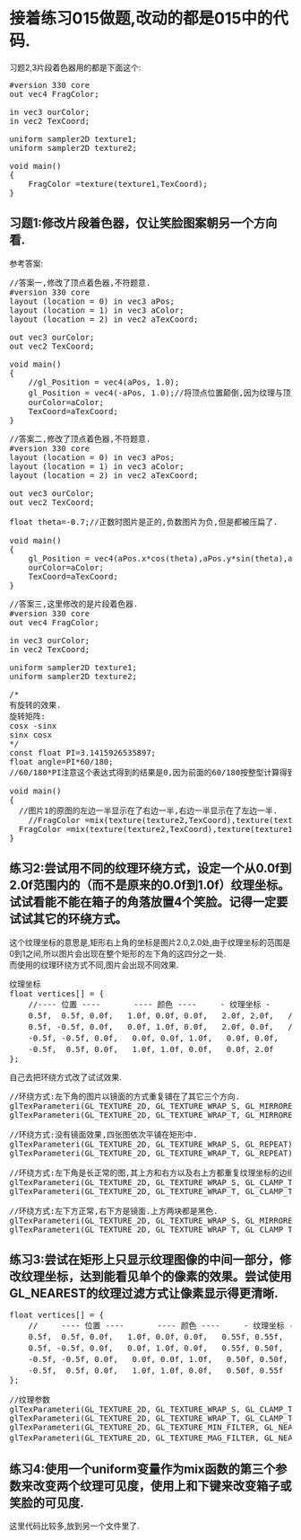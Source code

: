 # 接着练习015做题,改动的都是015中的代码.
习题2,3片段着色器用的都是下面这个:
<pre>
#version 330 core
out vec4 FragColor;

in vec3 ourColor;
in vec2 TexCoord;

uniform sampler2D texture1;
uniform sampler2D texture2;

void main()
{
	FragColor =texture(texture1,TexCoord);
}
</pre>

## 习题1:修改片段着色器，仅让笑脸图案朝另一个方向看.

参考答案:
<pre>//答案一,修改了顶点着色器,不符题意.
#version 330 core
layout (location = 0) in vec3 aPos;
layout (location = 1) in vec3 aColor;
layout (location = 2) in vec2 aTexCoord;

out vec3 ourColor;
out vec2 TexCoord;

void main()
{
	//gl_Position = vec4(aPos, 1.0);
	gl_Position = vec4(-aPos, 1.0);//将顶点位置颠倒,因为纹理与顶点位置时对应的,所以顶点颠倒之后,纹理也就颠倒了.
	ourColor=aColor;
	TexCoord=aTexCoord;
}</pre>

<pre>//答案二,修改了顶点着色器,不符题意.
#version 330 core
layout (location = 0) in vec3 aPos;
layout (location = 1) in vec3 aColor;
layout (location = 2) in vec2 aTexCoord;

out vec3 ourColor;
out vec2 TexCoord;

float theta=-0.7;//正数时图片是正的,负数图片为负,但是都被压扁了.

void main()
{
	gl_Position = vec4(aPos.x*cos(theta),aPos.y*sin(theta),aPos.z, 1.0f);
	ourColor=aColor;
	TexCoord=aTexCoord;
}</pre>

<pre>//答案三,这里修改的是片段着色器.
#version 330 core
out vec4 FragColor;

in vec3 ourColor;
in vec2 TexCoord;

uniform sampler2D texture1;
uniform sampler2D texture2;

/*
有旋转的效果.
旋转矩阵:
cosx -sinx
sinx cosx
*/
const float PI=3.1415926535897;
float angle=PI*60/180;
//60/180*PI注意这个表达式得到的结果是0,因为前面的60/180按整型计算得到的是0!!!!!!!!!!!!!!!!!

void main()
{
  //图片1的原图的左边一半显示在了右边一半,右边一半显示在了左边一半.
	//FragColor =mix(texture(texture2,TexCoord),texture(texture1, vec2(0.5 - TexCoord.x, TexCoord.y)),0.3);
  FragColor =mix(texture(texture2,TexCoord),texture(texture1, vec2(TexCoord.x*cos(angle)-TexCoord.y*sin(angle), TexCoord.x*sin(angle)+TexCoord.y*cos(angle))),0.8);
}</pre>

## 练习2:尝试用不同的纹理环绕方式，设定一个从0.0f到2.0f范围内的（而不是原来的0.0f到1.0f）纹理坐标。试试看能不能在箱子的角落放置4个笑脸。记得一定要试试其它的环绕方式。
这个纹理坐标的意思是,矩形右上角的坐标是图片2.0,2.0处,由于纹理坐标的范围是0到1之间,所以图片会出现在整个矩形的左下角的这四分之一处.<br/>
而使用的纹理环绕方式不同,图片会出现不同效果.
<pre>纹理坐标
float vertices[] = {
	//---- 位置 ----       ---- 颜色 ----     - 纹理坐标 -
	0.5f,  0.5f, 0.0f,   1.0f, 0.0f, 0.0f,   2.0f, 2.0f,   // 右上
	0.5f, -0.5f, 0.0f,   0.0f, 1.0f, 0.0f,   2.0f, 0.0f,   // 右下
	-0.5f, -0.5f, 0.0f,   0.0f, 0.0f, 1.0f,   0.0f, 0.0f,   // 左下
	-0.5f,  0.5f, 0.0f,   1.0f, 1.0f, 0.0f,   0.0f, 2.0f    // 左上
};
</pre>
自己去把环绕方式改了试试效果.
<pre>
//环绕方式:左下角的图片以镜面的方式重复铺在了其它三个方向.
glTexParameteri(GL_TEXTURE_2D, GL_TEXTURE_WRAP_S, GL_MIRRORED_REPEAT);
glTexParameteri(GL_TEXTURE_2D, GL_TEXTURE_WRAP_T, GL_MIRRORED_REPEAT);

//环绕方式:没有镜面效果,四张图依次平铺在矩形中.
glTexParameteri(GL_TEXTURE_2D, GL_TEXTURE_WRAP_S, GL_REPEAT);
glTexParameteri(GL_TEXTURE_2D, GL_TEXTURE_WRAP_T, GL_REPEAT);

//环绕方式:左下角是长正常的图,其上方和右方以及右上方都重复纹理坐标的边缘,产生边缘被拉伸的效果.
glTexParameteri(GL_TEXTURE_2D, GL_TEXTURE_WRAP_S, GL_CLAMP_TO_EDGE);
glTexParameteri(GL_TEXTURE_2D, GL_TEXTURE_WRAP_T, GL_CLAMP_TO_EDGE);

//环绕方式:左下方正常,右下方是镜面.上方两块都是黑色.
glTexParameteri(GL_TEXTURE_2D, GL_TEXTURE_WRAP_S, GL_MIRRORED_REPEAT);
glTexParameteri(GL_TEXTURE_2D, GL_TEXTURE_WRAP_T, GL_CLAMP_TO_BORDER);
</pre>

## 练习3:尝试在矩形上只显示纹理图像的中间一部分，修改纹理坐标，达到能看见单个的像素的效果。尝试使用GL_NEAREST的纹理过滤方式让像素显示得更清晰.
<pre>
float vertices[] = {
	//     ---- 位置 ----       ---- 颜色 ----     - 纹理坐标 -
	0.5f,  0.5f, 0.0f,   1.0f, 0.0f, 0.0f,   0.55f, 0.55f,   // 右上
	0.5f, -0.5f, 0.0f,   0.0f, 1.0f, 0.0f,   0.55f, 0.50f,   // 右下
	-0.5f, -0.5f, 0.0f,   0.0f, 0.0f, 1.0f,   0.50f, 0.50f,   // 左下
	-0.5f,  0.5f, 0.0f,   1.0f, 1.0f, 0.0f,   0.50f, 0.55f    // 左上
};
	
//纹理参数
glTexParameteri(GL_TEXTURE_2D, GL_TEXTURE_WRAP_S, GL_CLAMP_TO_BORDER);
glTexParameteri(GL_TEXTURE_2D, GL_TEXTURE_WRAP_T, GL_CLAMP_TO_BORDER);
glTexParameteri(GL_TEXTURE_2D, GL_TEXTURE_MIN_FILTER, GL_NEAREST);
glTexParameteri(GL_TEXTURE_2D, GL_TEXTURE_MAG_FILTER, GL_NEAREST);//用GL_LINEAR会更模糊.
</pre>

## 练习4:使用一个uniform变量作为mix函数的第三个参数来改变两个纹理可见度，使用上和下键来改变箱子或笑脸的可见度.
这里代码比较多,放到另一个文件里了.

